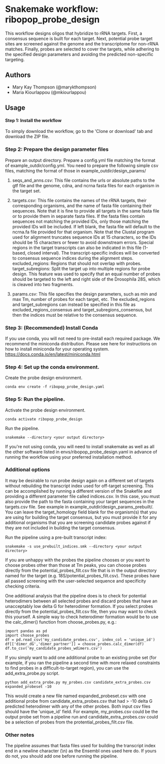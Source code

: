 # Snakemake workflow: ribopop_probe_design

This workflow designs oligos that hybridize to rRNA targets. First, a consensus
sequence is built for each target. Next, potential probe target sites are screened against
the genome and the transcriptome for non-rRNA matches. Finally, probes are selected
to cover the targets, while adhering to the specified design parameters and avoiding
the predicted non-specific targeting.

## Authors

* Mary Kay Thompson (@marykthompson)
* Maria Kiourlappou (@mkiourlappou)

## Usage

#### Step 1: Install the workflow

To simply download the workflow, go to the 'Clone or download' tab and download
the ZIP file.

### Step 2: Prepare the design parameter files

Prepare an output directory. Prepare a config.yml file matching the format of example_outdir/config.yml. You need to prepare the following simple csv files, matching the format of those in example_outdir/design_params/

1. seqs_and_anns.csv: This file contains the urls or absolute paths to the gtf file and the genome, cdna, and ncrna fasta files for each organism in the target set.

2. targets.csv: This file contains the names of the rRNA targets, their corresponding organisms,
and the name of fasta file containing their sequences. Note that it is fine to provide all targets
in the same fasta file or to provide them in separate fasta files. If the fasta files contain sequences not matching the provided IDs, only those matching the provided IDs will be included. If left blank, the fasta file will default to the ncrna.fa file provided for that organism. Note
that the Clustal program used for alignment truncates sequence IDs at 15 characters, so the IDs
should be 15 characters or fewer to avoid downstream errors. Special regions in the target transcripts can also be indicated in this file (1-based, closed interval). The transcript-specific indices will be converted to consensus sequence indices during the alignment steps.
    excluded_regions: Regions that should not overlap with probes.
    target_subregions: Split the target up into multiple regions for probe design. This feature was used to specify that an equal number of probes should be targeted to the left and right side
  of the Drosophila 28S, which is cleaved into two fragments.

3. params.csv: This file specifies the design parameters, such as min and max Tm, number of probes
for each target, etc. The excluded_regions and target_subregions can instead be specified in this file
as excluded_regions_consensus and target_subregions_consensus, but then the indices must be relative to the consensus sequence.

### Step 3: (Recommended) Install Conda

If you use conda, you will not need to pre-install each required package.
We recommend the miniconda distribution. Please see here for instructions
on how to install miniconda for your operating system.
https://docs.conda.io/en/latest/miniconda.html

### Step 4: Set up the conda environment.

Create the probe design environment.

    conda env create -f ribopop_probe_design.yaml

### Step 5: Run the pipeline.

Activate the probe design environment.

    conda activate ribopop_probe_design

Run the pipeline.

    snakemake --directory <your output directory>

If you're not using conda, you will need to install snakemake as well as all the other
software listed in envs/ribopop_probe_design.yaml in advance of running the workflow using your preferred installation method.

### Additional options ###

It may be desirable to run probe design again on a different set of targets without
rebuilding the transcript index used for off-target screening. This can be accomplished
by running a different version of the Snakefile and providing a different parameter
file called indices.csv. In this case, you must also provide the path to the fasta
containing your target sequences in the targets.csv file. See example in example_outdir/design_params_prebuilt/. You can leave the target_homology field blank for the organism(s)
that you are using for building the target consensus, but you must provide it for any additional organisms that you are screening candidate probes against if they are not
included in building the target consensus.

Run the pipeline using a pre-built transcript index:

    snakemake -s use_prebuilt_indices.smk --directory <your output directory>

If you are unhappy with the probes the pipeline chooses or you want to choose probes other
than those at Tm peaks, you can choose probes directly from the potential_probes_filt.csv file
that is in the output directory named for the target (e.g. 18S/potential_probes_filt.csv).
These probes have all passed screening with the user-selected sequence and specificity checking criteria.

One additional analysis that the pipeline does is to check for potential heterodimers between
all selected probes and discard probes that have an unacceptably low delta G for
heterodimer formation. If you select probes directly from the potential_probes_filt.csv
file, then you may want to check this yourself. A simple way to check heterodimer
formation would be to use the calc_dimer() function from choose_probes.py, e.g.:

    import pandas as pd
    import choose_probes
    df = pd.read_csv('my_candidate_probes.csv', index_col = 'unique_id')
    df[['dimer_dG','dimer_partner']] = choose_probes.calc_dimer(df)
    df.to_csv('my_candidate_probes_wdimers.csv')

If you simply want to add one additional probe to an existing probe set (for example,
if you ran the pipeline a second time with more relaxed constraints to find probes
in a difficult-to-target region), you can use the add_extra_probe.py script.

    python add_extra_probe.py my_probes.csv candidate_extra_probes.csv expanded_probeset -10

This would create a new file named expanded_probeset.csv with one additional probe from
candidate_extra_probes.csv that had > -10 delta G predicted heterodimer with any of
the other probes. Both input csv files should have the 'unique_id' field. For example,
my_probes.csv could be the output probe set from a pipeline run and candidate_extra_probes.csv
could be a selection of probes from the protential_probes_filt.csv file.

### Other notes ###

The pipeline assumes that fasta files used for building the transcript index end in
a newline character (\n) as the Ensembl ones used here do. If yours do not, you should
add one before running the pipeline.
